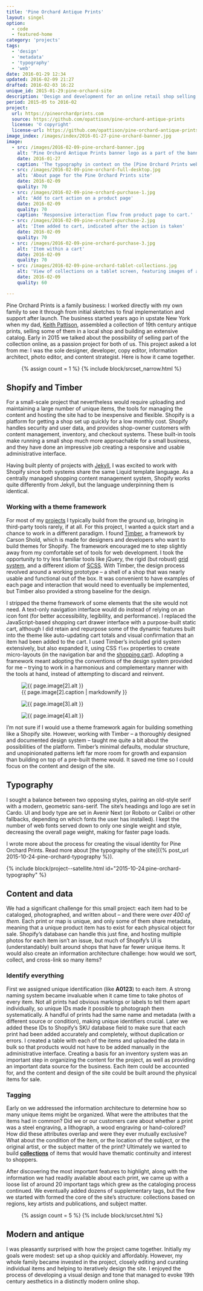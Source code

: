 ```yaml
---
title: 'Pine Orchard Antique Prints'
layout: singel
option:
  - code
  - featured-home
category: 'projects'
tags:
  - 'design'
  - 'metadata'
  - 'typography'
  - 'web'
date: 2016-01-29 12:34
updated: 2016-02-09 21:27
drafted: 2016-02-03 16:22
unique_id: 2015-01-29:pine-orchard-site
description: 'Design and development for an online retail shop selling antique prints.'
period: 2015-05 to 2016-02
project:
  url: https://pineorchardprints.com
  source: https://github.com/opattison/pine-orchard-antique-prints
  license: '© copyright'
  license-url: https://github.com/opattison/pine-orchard-antique-prints#credits
image_index: /images/index/2016-01-27-pine-orchard-banner.jpg
image:
  - src: /images/2016-02-09-pine-orchard-banner.jpg
    alt: 'Pine Orchard Antique Prints banner logo as a part of the banner on the shop'
    date: 2016-01-27
    caption: 'The typography in context on the [Pine Orchard Prints website](https://pineorchardprints.com).'
  - src: /images/2016-02-09-pine-orchard-full-desktop.jpg
    alt: 'About page for the Pine Orchard Prints site'
    date: 2016-02-09
    quality: 70
  - src: /images/2016-02-09-pine-orchard-purchase-1.jpg
    alt: 'Add to cart action on a product page'
    date: 2016-02-09
    quality: 70
    caption: 'Responsive interaction flow from product page to cart.'
  - src: /images/2016-02-09-pine-orchard-purchase-2.jpg
    alt: 'Item added to cart, indicated after the action is taken'
    date: 2016-02-09
    quality: 70
  - src: /images/2016-02-09-pine-orchard-purchase-3.jpg
    alt: 'Item within a cart'
    date: 2016-02-09
    quality: 70
  - src: /images/2016-02-09-pine-orchard-tablet-collections.jpg
    alt: 'View of collections on a tablet screen, featuring images of a single print and sample items'
    date: 2016-02-09
    quality: 60

---
```


Pine Orchard Prints is a family business: I worked directly with my own family to see it through from initial sketches to final implementation and support after launch. The business started years ago in upstate New York when my dad, [Keith Pattison](https://pineorchardprints.com/pages/about), assembled a collection of 19th century antique prints, selling some of them in a local shop and building an extensive catalog. Early in 2015 we talked about the possibility of selling part of the collection online, as a passion project for both of us. This project asked a lot from me: I was the sole designer, developer, copy editor, information architect, photo editor, and content strategist. Here is how it came together.

<figure class="image--narrow screenshot">
  {% assign count = 1 %}
  {% include block/srcset_narrow.html %}
</figure>

## Shopify and Timber

For a small-scale project that nevertheless would require uploading and maintaining a large number of unique items, the tools for managing the content and hosting the site had to be inexpensive and flexible. Shopify is a platform for getting a shop set up quickly for a low monthly cost. Shopify handles security and user data, and provides shop-owner customers with content management, inventory, and checkout systems. These built-in tools make running a small shop much more approachable for a small business, and they have done an impressive job creating a responsive and usable administrative interface.

Having built plenty of projects with [Jekyll](/labels/jekyll), I was excited to work with Shopify since both systems share the same Liquid template language. As a centrally managed shopping content management system, Shopify works quite differently from Jekyll, but the language underpinning them is identical.

### Working with a theme framework

For most of my [projects](/projects/) I typically build from the ground up, bringing in third-party tools rarely, if at all. For this project, I wanted a quick start and a chance to work in a different paradigm. I found [Timber](http://shopify.github.io/Timber/), a framework by Carson Shold, which is made for designers and developers who want to build themes for Shopify. The framework encouraged me to step slightly away from my comfortable set of tools for web development. I took the opportunity to try less familiar tools like jQuery, the rigid (but robust) [grid system](http://shopify.github.io/Timber/#grid), and a different idiom of [SCSS](http://sass-lang.com/). With Timber, the design process revolved around a working prototype – a shell of a shop that was nearly usable and functional out of the box. It was convenient to have examples of each page and interaction that would need to eventually be implemented, but Timber also provided a strong baseline for the design.

I stripped the theme framework of some elements that the site would not need. A text-only navigation interface would do instead of relying on an icon font (for better accessibility, legibility, and performance). I replaced the JavaScript-based shopping cart drawer interface with a purpose-built static cart, although I did retain and repurpose some of the dynamic features built into the theme like auto-updating cart totals and visual confirmation that an item had been added to the cart. I used Timber’s included grid system extensively, but also expanded it, using CSS `flex` properties to create micro-layouts (in the navigation bar and the [shopping cart](https://pineorchardprints.com/cart)). Adopting a framework meant adopting the conventions of the design system provided for me – trying to work in a harmonious and complementary manner with the tools at hand, instead of attempting to discard and reinvent.

<div class="grid--wide">
  <figure class="grid-figure--33 grid-figure screenshot">
    <img
      src="{{ page.image[2].src | imgix_url: q: 70 }}"
      alt="{{ page.image[2].alt }}">
    <figcaption>{{ page.image[2].caption | markdownify }}</figcaption>
  </figure>
  <figure class="grid-figure--33 grid-figure screenshot">
    <img
      src="{{ page.image[3].src | imgix_url: q: 70 }}"
      alt="{{ page.image[3].alt }}">
  </figure>
  <figure class="grid-figure--33 grid-figure screenshot">
    <img
      src="{{ page.image[4].src | imgix_url: q: 70 }}"
      alt="{{ page.image[4].alt }}">
  </figure>
</div>

I’m not sure if I would use a theme framework again for building something like a Shopify site. However, working with Timber – a thoroughly designed and documented design system – taught me quite a bit about the possibilities of the platform. Timber’s minimal defaults, modular structure, and unopinionated patterns left far more room for growth and expansion than building on top of a pre-built theme would. It saved me time so I could focus on the content and design of the site.

## Typography

I sought a balance between two opposing styles, pairing an old-style serif with a modern, geometric sans-serif. The site’s headings and logo are set in Cardo. UI and body type are set in Avenir Next (or Roboto or Calibri or other fallbacks, depending on which fonts the user has installed). I kept the number of web fonts served down to only one single weight and style, decreasing the overall page weight, making for faster page loads.

I wrote more about the process for creating the visual identity for Pine Orchard Prints. Read more about [the typography of the site]({% post_url 2015-10-24-pine-orchard-typography %}).

{% include block/project--satellite.html id="2015-10-24:pine-orchard-typography" %}

## Content and data

We had a significant challenge for this small project: each item had to be cataloged, photographed, and written about – and there were *over 400 of them*. Each print or map is unique, and only some of them share metadata, meaning that a unique product item has to exist for each physical object for sale. Shopify’s database can handle this just fine, and hosting multiple photos for each item isn’t an issue, but much of Shopify’s UI is (understandably) built around shops that have far fewer unique items. It would also create an information architecture challenge: how would we sort, collect, and cross-link so many items?

### Identify everything

First we assigned unique identification (like **A0123**) to each item. A strong naming system became invaluable when it came time to take photos of every item. Not all prints had obvious markings or labels to tell them apart individually, so unique IDs made it possible to photograph them systematically. A handful of prints had the same name and metadata (with a different source or condition), making unique identifiers crucial. Later we added these IDs to Shopify’s SKU database field to make sure that each print had been added accurately and completely, without duplication or errors. I created a table with each of the items and uploaded the data in bulk so that products would not have to be added manually in the administrative interface. Creating a basis for an inventory system was an important step in organizing the content for the project, as well as providing an important data source for the business. Each item could be accounted for, and the content and design of the site could be built around the physical items for sale.

### Tagging

Early on we addressed the information architecture to determine how so many unique items might be organized. What were the attributes that the items had in common? Did we or our customers care about whether a print was a steel engraving, a lithograph, a wood engraving or hand-colored? How did these attributes overlap and were they ever mutually exclusive? What about the condition of the item, or the location of the subject, or the original artist, or the subject matter of the print? Ultimately we wanted to build **[collections](https://pineorchardprints.com/collections)** of items that would have thematic continuity and interest to shoppers.

After discovering the most important features to highlight, along with the information we had readily available about each print, we came up with a loose list of around 20 important tags which grew as the cataloging process continued. We eventually added dozens of supplementary tags, but the few we started with formed the core of the site’s structure: collections based on regions, key artists and publications, and subject matter.

<figure class="image--wide screenshot">
  {% assign count = 5 %}
  {% include block/srcset.html %}
</figure>

## Modern and antique

I was pleasantly surprised with how the project came together. Initially my goals were modest: set up a shop quickly and affordably. However, my whole family became invested in the project, closely editing and curating individual items and helping to iteratively design the site. I enjoyed the process of developing a visual design and tone that managed to evoke 19th century aesthetics in a distinctly modern online shop.
